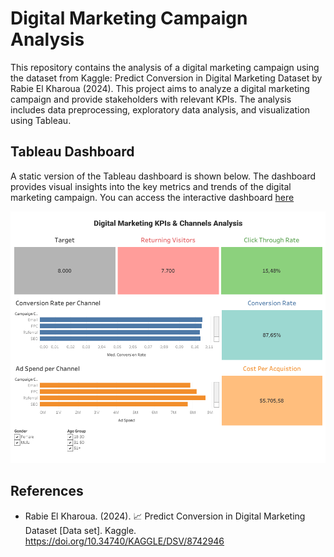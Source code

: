 # Digital Marketing Campaign Analysis
This repository contains the analysis of a digital marketing campaign using the dataset from Kaggle: Predict Conversion in Digital Marketing Dataset by Rabie El Kharoua (2024).
This project aims to analyze a digital marketing campaign and provide stakeholders with relevant KPIs. The analysis includes data preprocessing, exploratory data analysis, and visualization using Tableau.

## Tableau Dashboard
A static version of the Tableau dashboard is shown below. The dashboard provides visual insights into the key metrics and trends of the digital marketing campaign. You can access the interactive dashboard [here](https://public.tableau.com/views/DigitalMarketingAnalysis_17222726390000/Dashboard1?:language=it-IT&:sid=&:redirect=auth&:display_count=n&:origin=viz_share_link)

![Alt text](/dashboard.png?raw=true "Dashboard")

## References
- Rabie El Kharoua. (2024). 📈 Predict Conversion in Digital Marketing Dataset [Data set]. Kaggle. https://doi.org/10.34740/KAGGLE/DSV/8742946
